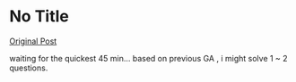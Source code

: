 # No Title

[Original Post](https://discourse.onlinedegree.iitm.ac.in/t/168832/24)

<p>waiting for the quickest 45 min… based on previous GA , i might solve 1 ~ 2 questions.</p>